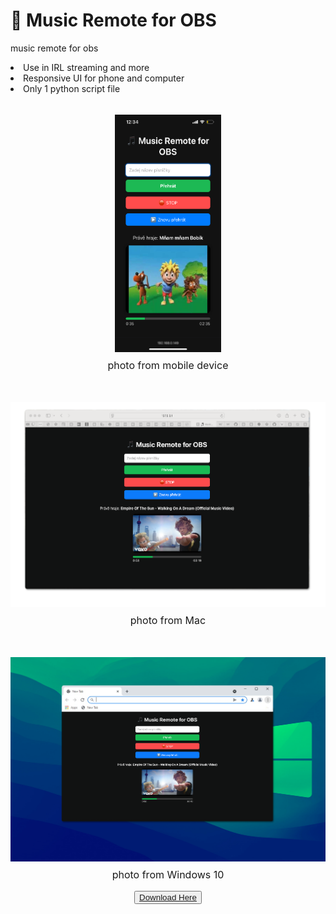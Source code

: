 # 🎵 Music Remote for OBS
music remote for obs
<li>Use in IRL streaming and more</li>
<li>Responsive UI for phone and computer</li>
<li>Only 1 python script file</li><br>
<div style="text-align: center; margin-top: 1rem;">
<img src="Images/IMG_1803.png" style="height:380px; width: 170px;">
<p style="margin-top: 0.5rem; font-size: 1rem;">photo from mobile device</p></div><br>
<div style="text-align: center; margin-top: 1rem;">
<img src="Images/Mac-photo.png" style="">
<p style="margin-top: 0.5rem; font-size: 1rem; text-align: center;">photo from Mac</p></div><br>
<div style="text-align: center; margin-top: 1rem;">
<img src="Images/windows-photo.png">
<p style="margin-top: 0.5rem; font-size: 1rem; text-align: center;">photo from Windows 10</p>
<button><a href="https://github.com/mongomangoCZcz/Music-Remote-for-OBS/releases/tag/current">Download Here</a></button>
